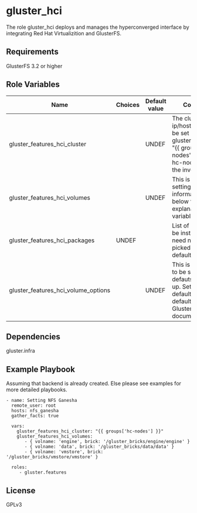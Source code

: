 gluster_hci
===========

The role gluster_hci deploys and manages the hyperconverged interface by
integrating Red Hat Virtualizition and GlusterFS.

Requirements
------------

GlusterFS 3.2 or higher

Role Variables
--------------

| Name                     |Choices| Default value         | Comments                          |
|--------------------------|-------|-----------------------|-----------------------------------|
| gluster_features_hci_cluster |  | UNDEF   | The cluster ip/hostnames. Can be set by gluster_hci_cluster: "{{ groups['hc-nodes'] }}",  where hc-nodes is from the inventory file.  |
| gluster_features_hci_volumes  |  | UNDEF | This is a dictionary setting the volume information. See below for futher explanation and variables. |
| gluster_features_hci_packages   | UNDEF | | List of packages to be installed. User need not set this, picked up from defaults. |
| gluster_features_hci_volume_options |  | UNDEF | This is not needed to be set by user, defauts are picked up. Set to override defaults. For default values see Gluster HCI documentation. |

Dependencies
------------

gluster.infra

Example Playbook
----------------

Assuming that backend is already created. Else please see examples for more
detailed playbooks.

```
- name: Setting NFS Ganesha
  remote_user: root
  hosts: nfs_ganesha
  gather_facts: true

  vars:
    gluster_features_hci_cluster: "{{ groups['hc-nodes'] }}"
    gluster_features_hci_volumes:
       - { volname: 'engine', brick: '/gluster_bricks/engine/engine' }
       - { volname: 'data', brick: '/gluster_bricks/data/data' }
       - { volname: 'vmstore', brick: '/gluster_bricks/vmstore/vmstore' }

  roles:
     - gluster.features
```

License
-------

GPLv3
